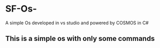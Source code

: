 # SF-Os-
A simple Os developed in vs studio and powered by COSMOS in C#

## This is a simple os with only some commands
